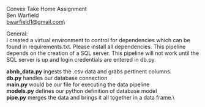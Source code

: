 Convex Take Home Assignment\
Ben Warfield\
bwarfield1@gmail.com\


General:\
I created a virtual environment to control for dependencies which can be found in requirements.txt.  Please install all dependencies.  This pipeline depends on the creation of a SQL server.  This pipeline will not work until the SQL server is up and login credentials are entered in db.py.

**abnb_data.py** ingests the .csv data and grabs pertinent columns.\
**db.py** handles our database connection\
**main.py** would be our file for executing the data pipeline\
**models.py** defines our python definition of database model\
**pipe.py** merges the data and brings it all together in a data frame.\